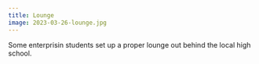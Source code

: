 ```yaml
---
title: Lounge
image: 2023-03-26-lounge.jpg
---
```


Some enterprisin students set up a proper lounge out behind the local high
school.

<!--more-->
